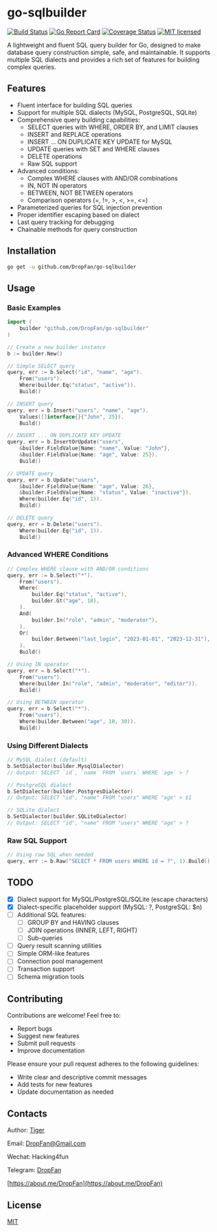 # go-sqlbuilder

[![Build Status](https://img.shields.io/github/actions/workflow/status/DropFan/go-sqlbuilder/go.yml?branch=master)](https://github.com/DropFan/go-sqlbuilder/actions/workflows/go.yml)
[![Go Report Card](https://goreportcard.com/badge/github.com/DropFan/go-sqlbuilder)](https://goreportcard.com/report/github.com/DropFan/go-sqlbuilder)
[![Coverage Status](https://coveralls.io/repos/github/DropFan/go-sqlbuilder/badge.svg?branch=master)](https://coveralls.io/github/DropFan/go-sqlbuilder?branch=master)
[![MIT licensed](https://img.shields.io/badge/license-MIT-blue.svg)](https://github.com/DropFan/go-sqlbuilder/blob/master/LICENSE)

A lightweight and fluent SQL query builder for Go, designed to make database query construction simple, safe, and maintainable. It supports multiple SQL dialects and provides a rich set of features for building complex queries.

## Features

- Fluent interface for building SQL queries
- Support for multiple SQL dialects (MySQL, PostgreSQL, SQLite)
- Comprehensive query building capabilities:
  - SELECT queries with WHERE, ORDER BY, and LIMIT clauses
  - INSERT and REPLACE operations
  - INSERT ... ON DUPLICATE KEY UPDATE for MySQL
  - UPDATE queries with SET and WHERE clauses
  - DELETE operations
  - Raw SQL support
- Advanced conditions:
  - Complex WHERE clauses with AND/OR combinations
  - IN, NOT IN operators
  - BETWEEN, NOT BETWEEN operators
  - Comparison operators (=, !=, >, <, >=, <=)
- Parameterized queries for SQL injection prevention
- Proper identifier escaping based on dialect
- Last query tracking for debugging
- Chainable methods for query construction

## Installation

```bash
go get -u github.com/DropFan/go-sqlbuilder
```

## Usage

### Basic Examples

```go
import (
    builder "github.com/DropFan/go-sqlbuilder"
)

// Create a new builder instance
b := builder.New()

// Simple SELECT query
query, err := b.Select("id", "name", "age").
    From("users").
    Where(builder.Eq("status", "active")).
    Build()

// INSERT query
query, err = b.Insert("users", "name", "age").
    Values([]interface{}{"John", 25}).
    Build()

// INSERT ... ON DUPLICATE KEY UPDATE
query, err = b.InsertOrUpdate("users",
    &builder.FieldValue{Name: "name", Value: "John"},
    &builder.FieldValue{Name: "age", Value: 25}).
    Build()

// UPDATE query
query, err = b.Update("users",
    &builder.FieldValue{Name: "age", Value: 26},
    &builder.FieldValue{Name: "status", Value: "inactive"}).
    Where(builder.Eq("id", 1)).
    Build()

// DELETE query
query, err = b.Delete("users").
    Where(builder.Eq("id", 1)).
    Build()
```

### Advanced WHERE Conditions

```go
// Complex WHERE clause with AND/OR conditions
query, err := b.Select("*").
    From("users").
    Where(
        builder.Eq("status", "active"),
        builder.Gt("age", 18),
    ).
    And(
        builder.In("role", "admin", "moderator"),
    ).
    Or(
        builder.Between("last_login", "2023-01-01", "2023-12-31"),
    ).
    Build()

// Using IN operator
query, err = b.Select("*").
    From("users").
    Where(builder.In("role", "admin", "moderator", "editor")).
    Build()

// Using BETWEEN operator
query, err = b.Select("*").
    From("users").
    Where(builder.Between("age", 18, 30)).
    Build()
```

### Using Different Dialects

```go
// MySQL dialect (default)
b.SetDialector(builder.MysqlDialector)
// Output: SELECT `id`, `name` FROM `users` WHERE `age` > ?

// PostgreSQL dialect
b.SetDialector(builder.PostgresDialector)
// Output: SELECT "id", "name" FROM "users" WHERE "age" > $1

// SQLite dialect
b.SetDialector(builder.SQLiteDialector)
// Output: SELECT "id", "name" FROM "users" WHERE "age" > ?
```

### Raw SQL Support

```go
// Using raw SQL when needed
query, err := b.Raw("SELECT * FROM users WHERE id = ?", 1).Build()
```

## TODO

- [x] Dialect support for MySQL/PostgreSQL/SQLite (escape characters)
- [x] Dialect-specific placeholder support (MySQL: ?, PostgreSQL: $n)
- [ ] Additional SQL features:
  - [ ] GROUP BY and HAVING clauses
  - [ ] JOIN operations (INNER, LEFT, RIGHT)
  - [ ] Sub-queries
- [ ] Query result scanning utilities
- [ ] Simple ORM-like features
- [ ] Connection pool management
- [ ] Transaction support
- [ ] Schema migration tools

## Contributing

Contributions are welcome! Feel free to:
- Report bugs
- Suggest new features
- Submit pull requests
- Improve documentation

Please ensure your pull request adheres to the following guidelines:
- Write clear and descriptive commit messages
- Add tests for new features
- Update documentation as needed

## Contacts

Author: [Tiger](https://github.com/DropFan)

Email: <DropFan@Gmail.com>

Wechat: Hacking4fun

Telegram: [DropFan](https://telegram.me/DropFan)

[https://about.me/DropFan](https://about.me/DropFan)

## License

[MIT](https://github.com/DropFan/go-sqlbuilder/blob/master/LICENSE)
